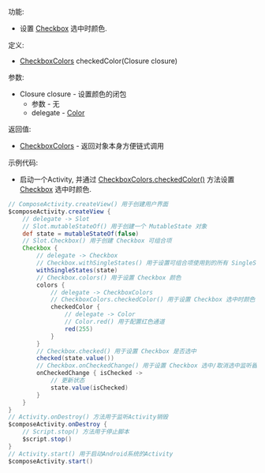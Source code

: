 功能:

+ 设置 [Checkbox](/API/UI/Compose/Widget/Checkbox/README.md) 选中时颜色.

定义:

+ [CheckboxColors](/API/UI/Compose/Theme/Color/CheckboxColors/README.md) checkedColor(Closure closure)

参数:

+ Closure closure - 设置颜色的闭包
    + 参数 - 无
    + delegate - [Color](/API/UI/Compose/Theme/Color/Color/README.md)

返回值:

+ [CheckboxColors](/API/UI/Compose/Theme/Color/CheckboxColors/README.md) - 返回对象本身方便链式调用

示例代码:

+ 启动一个Activity,
  并通过 [CheckboxColors.checkedColor()](/API/UI/Compose/Theme/Color/CheckboxColors/README.md?id=checkedColor)
  方法设置 [Checkbox](/API/UI/Compose/Widget/Checkbox/README.md) 选中时颜色.

```groovy
// ComposeActivity.createView() 用于创建用户界面
$composeActivity.createView {
    // delegate -> Slot
    // Slot.mutableStateOf() 用于创建一个 MutableState 对象
    def state = mutableStateOf(false)
    // Slot.Checkbox() 用于创建 Checkbox 可组合项
    Checkbox {
        // delegate -> Checkbox
        // Checkbox.withSingleStates() 用于设置可组合项使用到的所有 SingleState
        withSingleStates(state)
        // Checkbox.colors() 用于设置 Checkbox 颜色
        colors {
            // delegate -> CheckboxColors
            // CheckboxColors.checkedColor() 用于设置 Checkbox 选中时颜色
            checkedColor {
                // delegate -> Color
                // Color.red() 用于配置红色通道
                red(255)
            }
        }
        // Checkbox.checked() 用于设置 Checkbox 是否选中
        checked(state.value())
        // Checkbox.onCheckedChange() 用于设置 Checkbox 选中/取消选中监听器
        onCheckedChange { isChecked ->
            // 更新状态
            state.value(isChecked)
        }
    }
}
// Activity.onDestroy() 方法用于监听Activity销毁
$composeActivity.onDestroy {
    // Script.stop() 方法用于停止脚本
    $script.stop()
}
// Activity.start() 用于启动Android系统的Activity
$composeActivity.start()
```